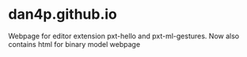 # dan4p.github.io
Webpage for editor extension pxt-hello and pxt-ml-gestures.
Now also contains html for binary model webpage 
